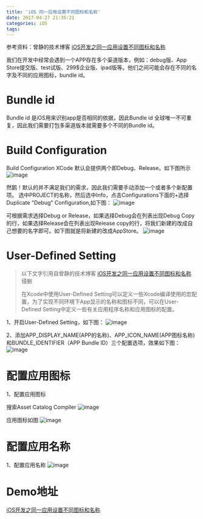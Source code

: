 ```yaml
---
title: 'iOS 同一应用设置不同图标和名称'
date: 2017-04-27 21:35:21
categories: iOS
tags:
---
```


参考资料：曾静的技术博客 [iOS开发之同一应用设置不同图标和名称](http://blog.devzeng.com/blog/ios-two-version-app-setting-profile.html)

我们在开发中经常会遇到一个APP存在多个渠道版本，例如：debug版、App Store提交版、test试版、299$企业版、ipad版等。他们之间可能会存在不同的名字及不同的应用图标，bundle id。

# Bundle id

Bundle id 是iOS用来识别app是否相同的依据，因此Bundle id 全球唯一不可重复，因此我们需要打包多渠道版本就需要多个不同的Bundle id。
<!--more-->

# Build Configuration

Build Configuration XCode 默认会提供两个即Debug、Release。如下图所示
![image](https://img.wangquanwei.com/iOS%20%E5%90%8C%E4%B8%80%E5%BA%94%E7%94%A8%E8%AE%BE%E7%BD%AE%E4%B8%8D%E5%90%8C%E5%9B%BE%E6%A0%87%E5%92%8C%E5%90%8D%E7%A7%B0%E5%9B%BE%E4%BA%8C.png)

然鹅！默认的并不满足我们的需求，因此我们需要手动添加一个或者多个新配置项。
选中PROJECT的名称，然后选中Info，点击Configurations下面的+选择Duplicate "Debug" Configuration,如下图：
![image](https://img.wangquanwei.com/iOS%20%E5%90%8C%E4%B8%80%E5%BA%94%E7%94%A8%E8%AE%BE%E7%BD%AE%E4%B8%8D%E5%90%8C%E5%9B%BE%E6%A0%87%E5%92%8C%E5%90%8D%E7%A7%B0%E5%9B%BE%E4%B8%80.png)

可根据需求选择Debug or Release，如果选择Debug会在列表出现Debug Copy的行，如果选择Release会在列表出现Release copy的行，将我们新建的改成自己想要的名字即可。如下图就是将新建的改成AppStore。
![image](https://img.wangquanwei.com/iOS%20%E5%90%8C%E4%B8%80%E5%BA%94%E7%94%A8%E8%AE%BE%E7%BD%AE%E4%B8%8D%E5%90%8C%E5%9B%BE%E6%A0%87%E5%92%8C%E5%90%8D%E7%A7%B0%E5%9B%BE%E4%B8%89.png)

# User-Defined Setting

> 以下文字引用自曾静的技术博客 [iOS开发之同一应用设置不同图标和名称](http://blog.devzeng.com/blog/ios-two-version-app-setting-profile.html) 侵删
> 
> 在Xcode中使用User-Defined Setting可以定义一些Xcode编译使用的宏配置，为了实现不同环境下App显示的名称和图标不同，可以在User-Defined Setting中定义一些有关应用程序名称和应用图标的配置。

1、开启User-Defined Setting，如下图：
![image](https://img.wangquanwei.com/iOS%20%E5%90%8C%E4%B8%80%E5%BA%94%E7%94%A8%E8%AE%BE%E7%BD%AE%E4%B8%8D%E5%90%8C%E5%9B%BE%E6%A0%87%E5%92%8C%E5%90%8D%E7%A7%B0%E5%9B%BE%E5%9B%9B.png)

2、添加APP_DISPLAY_NAME(APP的名称)、APP_ICON_NAME(APP图标名称)和BUNDLE_IDENTIFIER（APP Bundle ID）三个配置选项，效果如下图：
![image](https://img.wangquanwei.com/iOS%20%E5%90%8C%E4%B8%80%E5%BA%94%E7%94%A8%E8%AE%BE%E7%BD%AE%E4%B8%8D%E5%90%8C%E5%9B%BE%E6%A0%87%E5%92%8C%E5%90%8D%E7%A7%B0%E5%9B%BE%E4%BA%94.png)

# 配置应用图标

1、配置应用图标

搜索Asset Catalog Compiler
![image](https://img.wangquanwei.com/iOS%20%E5%90%8C%E4%B8%80%E5%BA%94%E7%94%A8%E8%AE%BE%E7%BD%AE%E4%B8%8D%E5%90%8C%E5%9B%BE%E6%A0%87%E5%92%8C%E5%90%8D%E7%A7%B0%E5%9B%BE%E5%85%AD.png)

应用图标如图
![image](https://img.wangquanwei.com/iOS%20%E5%90%8C%E4%B8%80%E5%BA%94%E7%94%A8%E8%AE%BE%E7%BD%AE%E4%B8%8D%E5%90%8C%E5%9B%BE%E6%A0%87%E5%92%8C%E5%90%8D%E7%A7%B0%E5%9B%BE%E5%85%AB.png)

# 配置应用名称

1、配置应用名称
![image](https://img.wangquanwei.com/iOS%20%E5%90%8C%E4%B8%80%E5%BA%94%E7%94%A8%E8%AE%BE%E7%BD%AE%E4%B8%8D%E5%90%8C%E5%9B%BE%E6%A0%87%E5%92%8C%E5%90%8D%E7%A7%B0%E5%9B%BE%E4%B8%83.png)

# Demo地址
[iOS开发之同一应用设置不同图标和名称](https://github.com/quanweiwang/iOS-development-set-different-icon-and-name-of-the-same-application)
